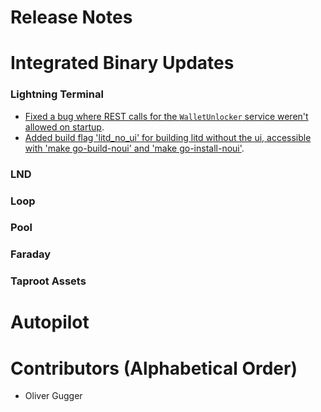 # Release Notes

# Integrated Binary Updates

### Lightning Terminal

- [Fixed a bug where REST calls for the `WalletUnlocker` service weren't allowed
  on startup](https://github.com/lightninglabs/lightning-terminal/pull/806).
- [Added build flag 'litd_no_ui' for building litd without the ui, accessible 
with 'make go-build-noui' and 'make go-install-noui'](https://github.com/lightninglabs/lightning-terminal/pull/500).

### LND

### Loop

### Pool

### Faraday

### Taproot Assets

# Autopilot

# Contributors (Alphabetical Order)

* Oliver Gugger
